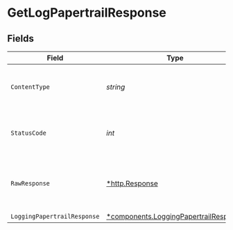 # GetLogPapertrailResponse


## Fields

| Field                                                                                         | Type                                                                                          | Required                                                                                      | Description                                                                                   |
| --------------------------------------------------------------------------------------------- | --------------------------------------------------------------------------------------------- | --------------------------------------------------------------------------------------------- | --------------------------------------------------------------------------------------------- |
| `ContentType`                                                                                 | *string*                                                                                      | :heavy_check_mark:                                                                            | HTTP response content type for this operation                                                 |
| `StatusCode`                                                                                  | *int*                                                                                         | :heavy_check_mark:                                                                            | HTTP response status code for this operation                                                  |
| `RawResponse`                                                                                 | [*http.Response](https://pkg.go.dev/net/http#Response)                                        | :heavy_minus_sign:                                                                            | Raw HTTP response; suitable for custom response parsing                                       |
| `LoggingPapertrailResponse`                                                                   | [*components.LoggingPapertrailResponse](../../models/components/loggingpapertrailresponse.md) | :heavy_minus_sign:                                                                            | OK                                                                                            |